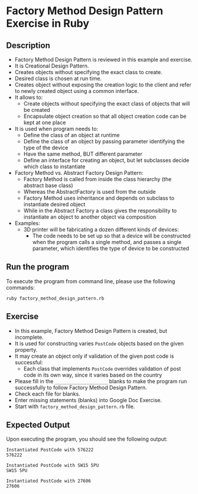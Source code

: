 # Factory Method Design Pattern Exercise in Ruby

## Description
* Factory Method Design Pattern is reviewed in this example and exercise.
* It is Creational Design Pattern.
* Creates objects without specifying the exact class to create.
* Desired class is chosen at run time.
* Creates object without exposing the creation logic to the client and refer to newly created object using a common
  interface.
* It allows to:
  * Create objects without specifying the exact class of objects that will be created
  * Encapsulate object creation so that all object creation code can be kept at one place
* It is used when program needs to:
  * Define the class of an object at runtime
  * Define the class of an object by passing parameter identifying the type of the device
  * Have the same method, BUT different parameter
  * Define an interface for creating an object, but let subclasses decide which class to instantiate
* Factory Method vs. Abstract Factory Design Pattern:
  * Factory Method is called from inside the class hierarchy (the abstract base class)
  * Whereas the AbstractFactory is used from the outside
  * Factory Method uses inheritance and depends on subclass to instantiate desired object
  * While in the Abstract Factory a class gives the responsibility to instantiate an object to another object via
  composition
* Examples:
  * 3D printer will be fabricating a dozen different kinds of devices:
    * The code needs to be set up so that a device will be constructed when the program calls a single method, and
    passes a single parameter, which identifies the type of device to be constructed

## Run the program
To execute the program from command line, please use the following commands:
```
ruby factory_method_design_pattern.rb
```

## Exercise
* In this example, Factory Method Design Pattern is created, but incomplete.
* It is used for constructing varies `PostCode` objects based on the given property.
* It may create an object only if validation of the given post code is successful:
  * Each class that implements `PostCode` overrides validation of post code in its own way, since it varies based on the
  country
* Please fill in the `____________________`  blanks to make the program run successfully to follow Factory Method Design
Pattern.
* Check each file for blanks.
* Enter missing statements (blanks) into Google Doc Exercise.
* Start with `factory_method_design_pattern.rb` file.

## Expected Output
Upon executing the program, you should see the following output:

```
Instantiated PostCode with 576222
576222

Instantiated PostCode with SW15 5PU
SW15 5PU

Instantiated PostCode with 27606
27606
```
